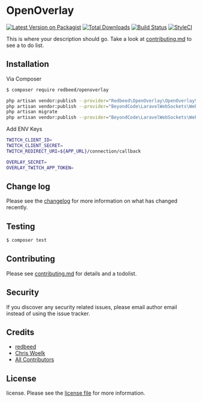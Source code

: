 # OpenOverlay

[![Latest Version on Packagist][ico-version]][link-packagist]
[![Total Downloads][ico-downloads]][link-downloads]
[![Build Status][ico-travis]][link-travis]
[![StyleCI][ico-styleci]][link-styleci]

This is where your description should go. Take a look at [contributing.md](contributing.md) to see a to do list.

## Installation

Via Composer

``` bash
$ composer require redbeed/openoverlay
```

``` bash
php artisan vendor:publish --provider="Redbeed\OpenOverlay\OpenOverlayServiceProvider"
php artisan vendor:publish --provider="BeyondCode\LaravelWebSockets\WebSocketsServiceProvider" --tag="migrations"
php artisan migrate
php artisan vendor:publish --provider="BeyondCode\LaravelWebSockets\WebSocketsServiceProvider" --tag="config"
```

Add ENV Keys

``` bash
TWITCH_CLIENT_ID=
TWITCH_CLIENT_SECRET=
TWITCH_REDIRECT_URI=${APP_URL}/connection/callback

OVERLAY_SECRET=
OVERLAY_TWITCH_APP_TOKEN=
```

## Change log

Please see the [changelog](changelog.md) for more information on what has changed recently.

## Testing

``` bash
$ composer test
```

## Contributing

Please see [contributing.md](contributing.md) for details and a todolist.

## Security

If you discover any security related issues, please email author email instead of using the issue tracker.

## Credits

- [redbeed][link-author]
- [Chris Woelk][link-author-chris]
- [All Contributors][link-contributors]

## License

license. Please see the [license file](license.md) for more information.

[ico-version]: https://img.shields.io/packagist/v/redbeed/openoverlay.svg?style=flat-square
[ico-downloads]: https://img.shields.io/packagist/dt/redbeed/openoverlay.svg?style=flat-square
[ico-travis]: https://img.shields.io/travis/redbeed/openoverlay/master.svg?style=flat-square
[ico-styleci]: https://styleci.io/repos/12345678/shield

[link-packagist]: https://packagist.org/packages/redbeed/openoverlay
[link-downloads]: https://packagist.org/packages/redbeed/openoverlay
[link-travis]: https://travis-ci.org/redbeed/openoverlay
[link-styleci]: https://styleci.io/repos/12345678
[link-author]: https://github.com/redbeed
[link-author-chris]: https://github.com/redbeed
[link-contributors]: ../../contributors
